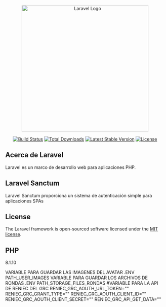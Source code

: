 <p align="center"><a href="https://laravel.com" target="_blank"><img src="https://raw.githubusercontent.com/laravel/art/master/logo-lockup/5%20SVG/2%20CMYK/1%20Full%20Color/laravel-logolockup-cmyk-red.svg" width="400" alt="Laravel Logo"></a></p>

<p align="center">
<a href="https://github.com/laravel/framework/actions"><img src="https://github.com/laravel/framework/workflows/tests/badge.svg" alt="Build Status"></a>
<a href="https://packagist.org/packages/laravel/framework"><img src="https://img.shields.io/packagist/dt/laravel/framework" alt="Total Downloads"></a>
<a href="https://packagist.org/packages/laravel/framework"><img src="https://img.shields.io/packagist/v/laravel/framework" alt="Latest Stable Version"></a>
<a href="https://packagist.org/packages/laravel/framework"><img src="https://img.shields.io/packagist/l/laravel/framework" alt="License"></a>
</p>

## Acerca de Laravel

Laravel es un marco de desarrollo web para aplicaciones PHP.

## Laravel Sanctum

Laravel Sanctum proporciona un sistema de autenticación simple para aplicaciones SPAs


## License

The Laravel framework is open-sourced software licensed under the [MIT license](https://opensource.org/licenses/MIT).

## PHP
8.1.10

VARIABLE PARA GUARDAR LAS IMAGENES DEL AVATAR .ENV PATH_USER_IMAGES
VARIABLE PARA GUARDAR LOS ARCHIVOS DE RONDAS .ENV PATH_STORAGE_FILES_RONDAS
#VARIABLE PARA LA API DE RENIEC DEL GRC
RENIEC_GRC_AOUTH_URL_TOKEN=""
RENIEC_GRC_GRANT_TYPE=""
RENIEC_GRC_AOUTH_CLIENT_ID=""
RENIEC_GRC_AOUTH_CLIENT_SECRET=""
RENIEC_GRC_API_GET_DATA=""
